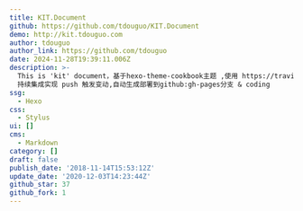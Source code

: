 ```yaml
---
title: KIT.Document
github: https://github.com/tdouguo/KIT.Document
demo: http://kit.tdouguo.com
author: tdouguo
author_link: https://github.com/tdouguo
date: 2024-11-28T19:39:11.006Z
description: >-
  This is 'kit' document，基于hexo-theme-cookbook主题 ,使用 https://travis-ci.com/
  持续集成实现 push 触发变动,自动生成部署到github:gh-pages分支 & coding
ssg:
  - Hexo
css:
  - Stylus
ui: []
cms:
  - Markdown
category: []
draft: false
publish_date: '2018-11-14T15:53:12Z'
update_date: '2020-12-03T14:23:44Z'
github_star: 37
github_fork: 1
---
```

